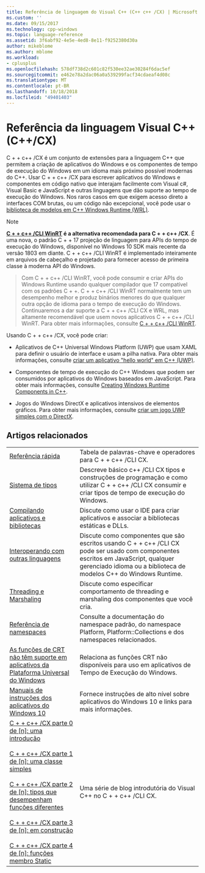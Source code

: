 ```yaml
---
title: Referência de linguagem do Visual C++ (C++ c++ /CX) | Microsoft Docs
ms.custom: ''
ms.date: 09/15/2017
ms.technology: cpp-windows
ms.topic: language-reference
ms.assetid: 3f6abf92-4e5e-4ed8-8e11-f9252380d30a
author: mikeblome
ms.author: mblome
ms.workload:
- cplusplus
ms.openlocfilehash: 578df738d2c601c82f530ee32ae30284f6dac5ef
ms.sourcegitcommit: e462e78a2dac06a0a539299facf34cdaeaf4d08c
ms.translationtype: MT
ms.contentlocale: pt-BR
ms.lasthandoff: 10/18/2018
ms.locfileid: "49401403"
---
```

# <a name="visual-c-language-reference-ccx"></a>Referência da linguagem Visual C++ (C++/CX)

C + + c++ /CX é um conjunto de extensões para a linguagem C++ que permitem a criação de aplicativos do Windows e os componentes de tempo de execução do Windows em um idioma mais próximo possível modernas do C++. Usar C + + c++ /CX para escrever aplicativos do Windows e componentes em código nativo que interajam facilmente com Visual c#, Visual Basic e JavaScript e outras linguagens que dão suporte ao tempo de execução do Windows. Nos raros casos em que exigem acesso direto a interfaces COM brutas, ou um código não excepcional, você pode usar o [biblioteca de modelos em C++ Windows Runtime (WRL)](../windows/windows-runtime-cpp-template-library-wrl.md).

> [!NOTE]
> **[C + + c++ /CLI WinRT](https://docs.microsoft.com/windows/uwp/cpp-and-winrt-apis/index) é a alternativa recomendada para C + + c++ /CX**. É uma nova, o padrão C + + 17 projeção de linguagem para APIs do tempo de execução do Windows, disponível no Windows 10 SDK mais recente da versão 1803 em diante. C + + c++ /CLI WinRT é implementado inteiramente em arquivos de cabeçalho e projetado para fornecer acesso de primeira classe à moderna API do Windows.

> Com C + + c++ /CLI WinRT, você pode consumir e criar APIs do Windows Runtime usando qualquer compilador que 17 compatível com os padrões C + +. C + + c++ /CLI WinRT normalmente tem um desempenho melhor e produz binários menores do que qualquer outra opção de idioma para o tempo de execução do Windows. Continuaremos a dar suporte a C + + c++ /CLI CX e WRL, mas altamente recomendável que usem novos aplicativos C + + c++ /CLI WinRT. Para obter mais informações, consulte [C + + c++ /CLI WinRT](https://docs.microsoft.com/windows/uwp/cpp-and-winrt-apis/index).

Usando C + + c++ /CX, você pode criar:

- Aplicativos de C++ Universal Windows Platform (UWP) que usam XAML para definir o usuário de interface e usam a pilha nativa. Para obter mais informações, consulte [criar um aplicativo "hello world" em C++ (UWP)](/windows/uwp/get-started/create-a-basic-windows-10-app-in-cpp).

- Componentes de tempo de execução do C++ Windows que podem ser consumidos por aplicativos do Windows baseados em JavaScript. Para obter mais informações, consulte [Creating Windows Runtime Components in C++](/windows/uwp/winrt-components/creating-windows-runtime-components-in-cpp).

- Jogos do Windows DirectX e aplicativos intensivos de elementos gráficos. Para obter mais informações, consulte [criar um jogo UWP simples com o DirectX](/windows/uwp/gaming/tutorial--create-your-first-metro-style-directx-game).

## <a name="related-articles"></a>Artigos relacionados

|||
|-|-|
|[Referência rápida](../cppcx/quick-reference-c-cx.md)|Tabela de palavras-chave e operadores para C + + c++ /CLI CX.|
|[Sistema de tipos](../cppcx/type-system-c-cx.md)|Descreve básico c++ /CLI CX tipos e construções de programação e como utilizar C + + c++ /CLI CX consumir e criar tipos de tempo de execução do Windows.|
|[Compilando aplicativos e bibliotecas](../cppcx/building-apps-and-libraries-c-cx.md)|Discute como usar o IDE para criar aplicativos e associar a bibliotecas estáticas e DLLs.|
|[Interoperando com outras linguagens](../cppcx/interoperating-with-other-languages-c-cx.md)|Discute como componentes que são escritos usando C + + c++ /CLI CX pode ser usado com componentes escritos em JavaScript, qualquer gerenciado idioma ou a biblioteca de modelos C++ do Windows Runtime.|
|[Threading e Marshaling](../cppcx/threading-and-marshaling-c-cx.md)|Discute como especificar comportamento de threading e marshaling dos componentes que você cria.|
|[Referência de namespaces](../cppcx/namespaces-reference-c-cx.md)|Consulte a documentação do namespace padrão, do namespace Platform, Platform::Collections e dos namespaces relacionados.|
|[As funções de CRT não têm suporte em aplicativos da Plataforma Universal do Windows](../cppcx/crt-functions-not-supported-in-universal-windows-platform-apps.md)|Relaciona as funções CRT não disponíveis para uso em aplicativos de Tempo de Execução do Windows.|
|[Manuais de instruções dos aplicativos do Windows 10](https://msdn.microsoft.com/library/windows/apps/xaml/mt244352.aspx)|Fornece instruções de alto nível sobre aplicativos do Windows 10 e links para mais informações.|
|[C + + c++ /CX parte 0 de \[n\]: uma introdução](https://blogs.msdn.microsoft.com/vcblog/2012/08/29/ccx-part-0-of-n-an-introduction/)<br /><br />[C + + c++ /CX parte 1 de \[n\]: uma classe simples](https://blogs.msdn.microsoft.com/vcblog/2012/09/05/ccx-part-1-of-n-a-simple-class/)<br /><br />[C + + c++ /CX parte 2 de \[n\]: tipos que desempenham funções diferentes](https://blogs.msdn.microsoft.com/vcblog/2012/09/17/ccx-part-2-of-n-types-that-wear-hats/)<br /><br />[C + + c++ /CX parte 3 de \[n\]: em construção](https://blogs.msdn.microsoft.com/vcblog/2012/10/05/ccx-part-3-of-n-under-construction/)<br /><br />[C + + c++ /CX parte 4 de \[n\]: funções membro Static](https://blogs.msdn.microsoft.com/vcblog/2012/10/19/ccx-part-4-of-n-static-member-functions/)|Uma série de blog introdutória do Visual C++ no C + + c++ /CLI CX.|
